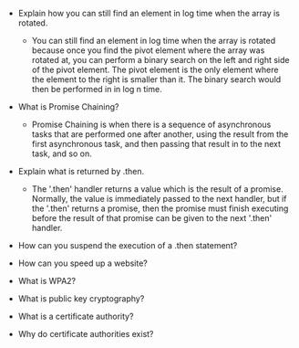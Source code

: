 - Explain how you can still find an element in log time when the array is rotated.
  - You can still find an element in log time when the array is rotated because once you find the pivot element where the array was rotated at, you can perform a binary search on the left and right side of the pivot element. The pivot element is the only element where the element to the right is smaller than it. The binary search would then be performed in in log n time.


- What is Promise Chaining?
  - Promise Chaining is when there is a sequence of asynchronous tasks that are performed one after another, using the result from the first asynchronous task, and then passing that result in to the next task, and so on.

- Explain what is returned by .then.
  - The '.then' handler returns a value which is the result of a promise. Normally, the value is immediately passed to the next handler, but if the '.then' returns a promise, then the promise must finish executing before the result of that promise can be given to the next '.then' handler.


- How can you suspend the execution of a .then statement?



- How can you speed up a website?


- What is WPA2?


- What is public key cryptography?


- What is a certificate authority?


- Why do certificate authorities exist?
